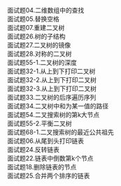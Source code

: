 面试题04.二维数组中的查找 <br>
面试题05.替换空格 <br>
面试题07.重建二叉树 <br>
面试题26.树的子结构 <br>
面试题27.二叉树的镜像 <br>
面试题28.对称的二叉树 <br>
面试题55-1.二叉树的深度 <br>
面试题32-1.从上到下打印二叉树 <br>
面试题32-2.从上到下打印二叉树 <br>
面试题32-3.从上到下打印二叉树 <br>
面试题33.二叉树的后序遍历序列 <br>
面试题34.二叉树中和为某一值的路径 <br>
面试题54.二叉搜索树的第k大节点 <br>
面试题55-2.平衡二叉树 <br>
面试题68-1.二叉搜索树的最近公共祖先 <br>
面试题06.从尾到头打印链表 <br>
面试题24.反转链表 <br>
面试题22.链表中倒数第k个节点 <br>
面试题18.删除链表的节点 <br>
面试题25.合并两个排序的链表 <br>
